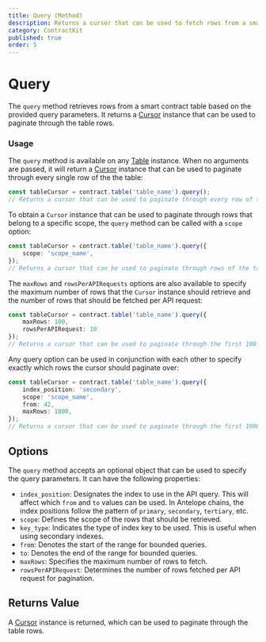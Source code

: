 ```yaml
---
title: Query (Method)
description: Returns a cursor that can be used to fetch rows from a smart contract table following a set of query parameters.
category: ContractKit
published: true
order: 5
---
```


# Query

The `query` method retrieves rows from a smart contract table based on the provided query parameters. It returns a [Cursor](/docs/contract-kit/cursor) instance that can be used to paginate through the table rows.

### Usage

The `query` method is available on any [Table](/docs/contract-kit/table) instance. When no arguments are passed, it will return a [Cursor](/docs/contract-kit/cursor) instance that can be used to paginate through every single row of the the table:

```typescript
const tableCursor = contract.table('table_name').query();
// Returns a cursor that can be used to paginate through every row of the 'table_name' table.
```

To obtain a `Cursor` instance that can be used to paginate through rows that belong to a specific scope, the `query` method can be called with a `scope` option:

```typescript
const tableCursor = contract.table('table_name').query({
    scope: 'scope_name',
});
// Returns a cursor that can be used to paginate through rows of the table with the 'scope_name' scope.
```

The `maxRows` and `rowsPerAPIRequests` options are also available to specify the maximum number of rows that the `Cursor` instance should retrieve and the number of rows that should be fetched per API request:

```typescript
const tableCursor = contract.table('table_name').query({
    maxRows: 100,
    rowsPerAPIRequest: 10
});
// Returns a cursor that can be used to paginate through the first 100 rows of the table, with 10 rows fetched per API request.
```

Any query option can be used in conjunction with each other to specify exactly which rows the cursor should paginate over:

```typescript
const tableCursor = contract.table('table_name').query({
    index_position: 'secondary',
    scope: 'scope_name',
    from: 42,
    maxRows: 1000,
});
// Returns a cursor that can be used to paginate through the first 1000 rows of the table with the 'scope_name' scope, starting from secondary index value 42.
```

## Options

The `query` method accepts an optional object that can be used to specify the query parameters. It can have the following properties:

- `index_position`: Designates the index to use in the API query. This will affect which `from` and `to` values can be used. In Antelope chains, the index positions follow the pattern of `primary`, `secondary`, `tertiary`, etc.
- `scope`: Defines the scope of the rows that should be retrieved.
- `key_type`: Indicates the type of index key to be used. This is useful when using secondary indexes.
- `from`: Denotes the start of the range for bounded queries.
- `to`: Denotes the end of the range for bounded queries.
- `maxRows`: Specifies the maximum number of rows to fetch.
- `rowsPerAPIRequest`: Determines the number of rows fetched per API request for pagination.

## Returns Value

A [Cursor](/docs/contract-kit/table) instance is returned, which can be used to paginate through the table rows.